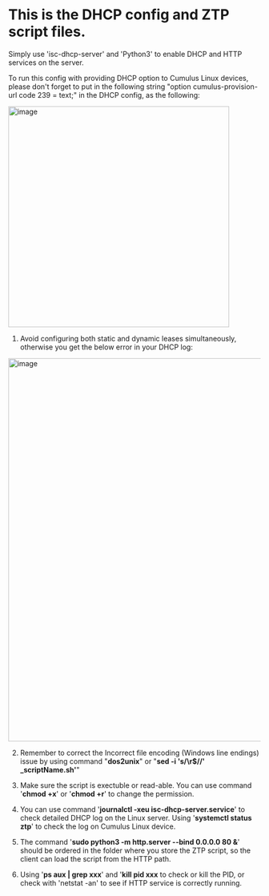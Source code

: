 # This is the DHCP config and ZTP script files.
Simply use 'isc-dhcp-server' and 'Python3' to enable DHCP and HTTP services on the server. 

To run this config with providing DHCP option to Cumulus Linux devices, please don't forget to put in the following string "option cumulus-provision-url code 239 = text;" in the DHCP config, as the following:

<img width="441" alt="image" src="https://github.com/user-attachments/assets/050eed5a-69b9-441a-b308-f437186444fc" />



1. Avoid configuring both static and dynamic leases simultaneously, otherwise you get the below error in your DHCP log:
<img width="765" alt="image" src="https://github.com/user-attachments/assets/a31c707d-0645-45e5-9b42-687dd09752fc" />

2. Remember to correct the Incorrect file encoding (Windows line endings) issue by using command "**dos2unix**" or "**sed -i 's/\r$//' _scriptName.sh'**"

3. Make sure the script is exectuble or read-able. You can use command '**chmod +x**' or '**chmod +r**' to change the permission.

4. You can use command '**journalctl -xeu isc-dhcp-server.service**' to check detailed DHCP log on the Linux server. Using '**systemctl status ztp**' to check the log on Cumulus Linux device.

5. The command '**sudo python3 -m http.server --bind 0.0.0.0 80 &**' should be ordered in the folder where you store the ZTP script, so the client can load the script from the HTTP path.

6. Using '**ps aux | grep xxx**' and '**kill pid xxx** to check or kill the PID, or check with 'netstat -an' to see if HTTP service is correctly running.
